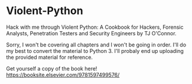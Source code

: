 # Violent-Python
Hack with me through Violent Python: A Cookbook for Hackers, Forensic Analysts, Penetration Testers and Security Engineers by TJ O'Connor.

Sorry, I won't be covering all chapters and I won't be going in order. I'll do my best to convert the material to Python 3. I'll probaly end up uploading the provided material for reference.

Get yourself a copy of the book here!
https://booksite.elsevier.com/9781597499576/
